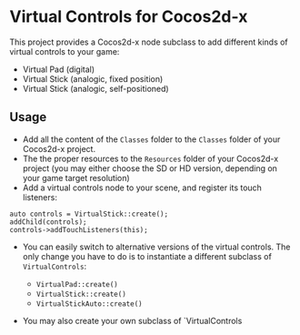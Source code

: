 # Virtual Controls for Cocos2d-x

This project provides a Cocos2d-x node subclass to add different kinds of virtual controls to your game:

* Virtual Pad (digital)
* Virtual Stick (analogic, fixed position)
* Virtual Stick (analogic, self-positioned)

## Usage

* Add all the content of the `Classes` folder to the `Classes` folder of your Cocos2d-x project.
* The the proper resources to the `Resources` folder of your Cocos2d-x project (you may either choose the SD or HD version, depending on your game target resolution)
* Add a virtual controls node to your scene, and register its touch listeners:

```
auto controls = VirtualStick::create();
addChild(controls);
controls->addTouchListeners(this);
```

* You can easily switch to alternative versions of the virtual controls. The only change you have to do is to instantiate a different subclass of `VirtualControls`:
  - `VirtualPad::create()`
  - `VirtualStick::create()`
  - `VirtualStickAuto::create()`
  
* You may also create your own subclass of `VirtualControls
